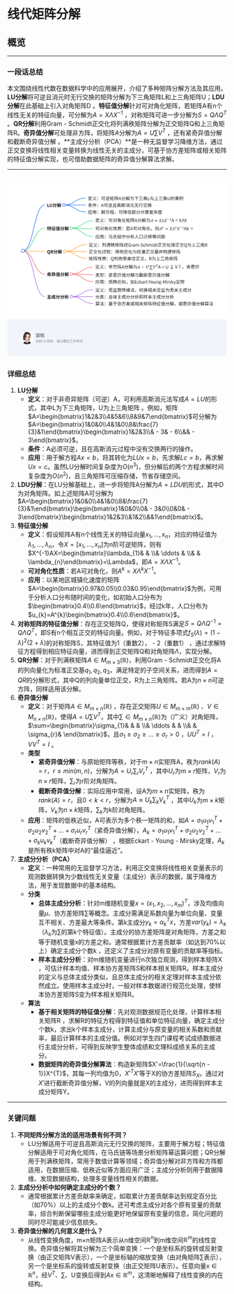 # 线代矩阵分解
## 概览
---
### 一段话总结
本文围绕线性代数在数据科学中的应用展开，介绍了多种矩阵分解方法及其应用。**LU分解**将可逆且消元时无行交换的矩阵分解为下三角矩阵L和上三角矩阵U；**LDU分解**在此基础上引入对角矩阵D 。**特征值分解**针对可对角化矩阵，若矩阵A有n个线性无关的特征向量，可分解为$A = X\Lambda X^{-1}$ ，对称矩阵可进一步分解为$S = Q\Lambda Q^{T}$ 。**QR分解**利用Gram - Schmidt正交化将列满秩矩阵分解为正交矩阵Q和上三角矩阵R。**奇异值分解**可处理非方阵，将矩阵$A$分解为$A = U\sum V^{T}$ ，还有紧奇异值分解和截断奇异值分解 。**主成分分析（PCA）**是一种无监督学习降维方法，通过正交变换将线性相关变量转换为线性无关的主成分，可基于协方差矩阵或相关矩阵的特征值分解实现，也可借助数据矩阵的奇异值分解算法求解。

---
![exported_image.png](exported_image.png)
---
### 详细总结
1. **LU分解**
    - **定义**：对于非奇异矩阵（可逆）A，可利用高斯消元法写成$A = LU$的形式，其中L为下三角矩阵，U为上三角矩阵 。例如，矩阵$A=\begin{bmatrix}1&2&3\\4&5&6\\8&9&7\end{bmatrix}$可分解为$A=\begin{bmatrix}1&0&0\\4&1&0\\8&\frac{7}{3}&1\end{bmatrix}\begin{bmatrix}1&2&3\\& - 3& - 6\\&& - 3\end{bmatrix}$。
    - **条件**：A必须可逆，且在高斯消元过程中没有交换两行的操作。
    - **应用**：用于解方程$Ax = b$，将其转化为$LUx = b$，先求解$Lc = b$，再求解$Ux = c$。虽然LU分解时间复杂度为$O(n^{3})$，但分解后的两个方程求解时间复杂度为$O(n^{2})$，且三角矩阵可压缩存储，节省存储空间。
2. **LDU分解**：在LU分解基础上，进一步将矩阵A分解为$A = LDU$的形式，其中D为对角矩阵。如上述矩阵A可分解为$A=\begin{bmatrix}1&0&0\\4&1&0\\8&\frac{7}{3}&1\end{bmatrix}\begin{bmatrix}1&0&0\\0& - 3&0\\0&0& - 3\end{bmatrix}\begin{bmatrix}1&2&3\\&1&2\\&&1\end{bmatrix}$。
3. **特征值分解**
    - **定义**：假设矩阵A有n个线性无关的特征向量$x_{1},...,x_{n}$，对应的特征值为$\lambda_{1},...,\lambda_{n}$，令$X = [x_{1},...,x_{n}]$为n阶可逆矩阵，则有$X^{-1}AX=\begin{bmatrix}\lambda_{1}& & \\& \ddots & \\& & \lambda_{n}\end{bmatrix}=\Lambda$，即$A = X\Lambda X^{-1}$。
    - **可对角化性质**：若A可对角化，则$A^{k}=X\Lambda^{k}X^{-1}$。
    - **应用**：以某地区城镇化速度的矩阵$A=\begin{bmatrix}0.97&0.05\\0.03&0.95\end{bmatrix}$为例，可用于分析人口分布随时间的变化，如初始人口分布为$\begin{bmatrix}0.4\\0.6\end{bmatrix}$，经过k年，人口分布为$u_{k}=A^{k}\begin{bmatrix}0.4\\0.6\end{bmatrix}$。
4. **对称矩阵的特征值分解**：存在正交矩阵Q，使得对称矩阵S满足$S = Q\Lambda Q^{-1}=Q\Lambda Q^{T}$，即S有n个相互正交的特征向量。例如，对于特征多项式$f_{S}(\lambda)=(1 - \lambda)^{2}(2+\lambda)$的对称矩阵S，其特征值为1（重数2）， - 2（重数1） ，通过求解特征方程得到相应特征向量，进而得到正交矩阵Q和对角矩阵$\Lambda$，实现分解。
5. **QR分解**：对于列满秩矩阵$A\in M_{m×3}(\mathbb{R})$，利用Gram - Schmidt正交化将A的列向量化为标准正交基$q_{1},q_{2},q_{3}$，满足特定的子空间关系，进而得到$A = QR$的分解形式，其中Q的列向量单位正交，R为上三角矩阵。若A为$n×n$可逆方阵，同样适用该分解。
6. **奇异值分解**
    - **定义**：对于矩阵$A\in M_{m×n}(\mathbb{R})$ ，存在正交矩阵$U\in M_{m×m}(\mathbb{R})$ 、$V\in M_{n×n}(\mathbb{R})$，使得$A = U\sum V^{T}$，其中$\sum\in M_{m×n}(\mathbb{R})$为（广义）对角矩阵，$\sum=\begin{bmatrix}\sigma_{1}& & & \\& \ddots & & \\& & \sigma_{r}& \end{bmatrix}$，且$\sigma_{1}\geq\sigma_{2}\geq...\geq\sigma_{r}>0$ ，$UU^{T}=I$ ，$VV^{T}=I$ 。
    - **类型**
        - **紧奇异值分解**：与原始矩阵等秩，对于$m×n$实矩阵A，秩为$rank(A)=r$，$r\leq min(m,n)$，分解为$A = U_{r}\sum_{r}V_{r}^{T}$ ，其中$U_{r}$为$m×r$矩阵，$V_{r}$为$n×r$矩阵，$\sum_{r}$为r阶对角矩阵。
        - **截断奇异值分解**：实际应用中常用，设A为$m×n$实矩阵，秩为$rank(A)=r$，且$0<k<r$，分解为$A\approx U_{k}\sum_{k}V_{k}^{T}$ ，其中$U_{k}$为$m×k$矩阵，$V_{k}$为$n×k$矩阵，$\sum_{k}$为k阶对角矩阵。
    - **应用**：矩阵的低秩近似，A可表示为多个秩一矩阵的和，如$A=\sigma_{1}u_{1}v_{1}^{T}+\sigma_{2}u_{2}v_{2}^{T}+...+\sigma_{r}u_{r}v_{r}^{T}$（紧奇异值分解），$A_{k}=\sigma_{1}u_{1}v_{1}^{T}+\sigma_{2}u_{2}v_{2}^{T}+...+\sigma_{k}u_{k}v_{k}^{T}$（截断奇异值分解） ，根据Eckart - Young - Mirsky定理，$A_{k}$是所有秩k矩阵中对A的“最佳逼近”。
7. **主成分分析（PCA）**
    - **定义**：一种常用的无监督学习方法，利用正交变换将线性相关变量表示的观测数据转换为少数线性无关变量（主成分）表示的数据，属于降维方法，用于发现数据中的基本结构。
    - **分类**
        - **总体主成分分析**：针对m维随机变量$x=(x_{1},x_{2},...,x_{m})^{T}$，涉及均值向量$\mu$、协方差矩阵$\sum$等概念。主成分需满足系数向量为单位向量、变量互不相关、方差最大等条件。第k主成分$y_{k}=\alpha_{k}^{T}x$，方差$var(y_{k})=\lambda_{k}$（$\lambda_{k}$为$\sum$的第k个特征值）。主成分的协方差矩阵是对角矩阵，方差之和等于随机变量x的方差之和。通常根据累计方差贡献率（如达到70%以上）确定主成分个数k ，还定义了主成分对原有变量的贡献率等指标。
        - **样本主成分分析**：对m维随机变量进行n次独立观测，得到样本矩阵X ，可估计样本均值、样本协方差矩阵S和样本相关矩阵R。样本主成分的定义与总体主成分类似，且总体主成分的相关定理对样本主成分依然成立。使用样本主成分时，一般对样本数据进行规范化处理，使样本协方差矩阵S变为样本相关矩阵R。
    - **算法**
        - **基于相关矩阵的特征值分解**：先对观测数据规范化处理，计算样本相关矩阵R ，求解R的特征方程得到特征值和单位特征向量，确定主成分个数k，求出k个样本主成分，计算主成分与原变量的相关系数和贡献率，最后计算样本的主成分值。例如对学生四门课程考试成绩数据进行主成分分析，可得到反映学生整体成绩和文理科成绩关系的主成分。
        - **数据矩阵的奇异值分解算法**：构造新矩阵$X'=\frac{1}{\sqrt{n - 1}}X^{T}$，其每一列均值为0，$X'^{T}X'$等于X的协方差矩阵$S_{X}$。通过对$X'$进行截断奇异值分解，V的列向量就是X的主成分，进而得到样本主成分矩阵Y。
---
### 关键问题
1. **不同矩阵分解方法的适用场景有何不同？**
    - LU分解适用于可逆且高斯消元无行交换的矩阵，主要用于解方程；特征值分解适用于可对角化矩阵，在马氏链等场景分析矩阵幂运算问题；QR分解用于列满秩矩阵，常用于数值计算等领域；奇异值分解对非方阵和方阵都适用，在数据压缩、低秩近似等方面应用广泛；主成分分析则用于数据降维、发现数据结构，处理多变量线性相关的数据。
2. **主成分分析中如何确定主成分的个数？**
    - 通常根据累计方差贡献率来确定，如取累计方差贡献率达到规定百分比（如70%）以上的主成分个数k。还可考虑主成分对各个原有变量的贡献率，综合判断保留哪些主成分能更好地保留原有变量的信息，简化问题的同时尽可能减少信息损失。
3. **奇异值分解的几何意义是什么？**
    - 从线性变换角度，m×n矩阵A表示从n维空间$\mathbb{R}^{n}$到m维空间$\mathbb{R}^{m}$的线性变换。奇异值分解将其分解为三个简单变换：一个是坐标系的旋转或反射变换（由正交矩阵V表示），一个是坐标轴的缩放变换（由对角矩阵$\sum$表示），另一个是坐标系的旋转或反射变换（由正交矩阵U表示）。任意向量$x\in\mathbb{R}^{n}$，经$V^{T}$、$\sum$、U变换后得到$Ax\in\mathbb{R}^{m}$，这清晰地解释了线性变换的内在结构。 